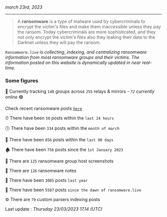 _march 23rd, 2023_

---

> A **ransomware** is a type of malware used by cybercriminals to encrypt the victim's files and make them inaccessible unless they pay the ransom. Today cybercriminals are more sophisticated, and they not only encrypt the victim's files also they leaking their data to the Darknet unless they will pay the ransom.


_`Ransomware.live` is collecting, indexing, and centralizing ransomware information from most ransomware groups and their victims. The information posted on this website is dynamically updated in near real-time._

### Some figures 

🔎 Currently tracking `140` groups across `255` relays & mirrors - _`72` currently online_ 🟢

Check recent ransomware posts [`here`](recentposts.md)


⏰ There have been `50` posts within the `last 24 hours`

🕓 There have been `334` posts within the `month of march`

📅 There have been `856` posts within the `last 90 days`

🏚 There have been `756` posts since the `1st January 2023`

📸 There are `125` ransomware group host screenshots

📝 There are `126` ransomware notes

🚀 There have been `3085` posts `last year`

🐣 There have been `5587` posts `since the dawn of ransomware.live`

⚙️ There are `79` custom parsers indexing posts



Last update : _Thursday 23/03/2023 17.14 (UTC)_


